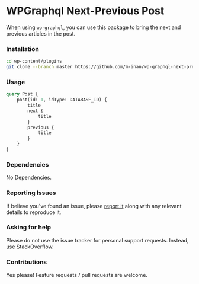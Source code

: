 # WPGraphql Next-Previous Post

When using `wp-graphql`, you can use this package to bring the next and previous articles in the post.

### Installation

```sh
cd wp-content/plugins
git clone --branch master https://github.com/m-inan/wp-graphql-next-previous-post.git
```

### Usage

```graphql
query Post {
    post(id: 1, idType: DATABASE_ID) {
        title
        next {
            title
        }
        previous {
            title
        }
    }
}
```

### Dependencies

No Dependencies.

### Reporting Issues

If believe you've found an issue, please [report it](https://github.com/m-inan/wp-graphql-next-previous-post/issues) along with any relevant details to reproduce it.

### Asking for help

Please do not use the issue tracker for personal support requests. Instead, use StackOverflow.

### Contributions

Yes please! Feature requests / pull requests are welcome.
